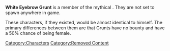 **White Eyebrow Grunt** is a member of the mythical [](White_Eyebrow_Clan.md). They are not set to spawn anywhere
in game.

These characters, if they existed, would be almost identical to [](White_Eyebrow.md) himself. The primary differences
between them are that Grunts have no bounty and have a 50% chance of
being female.

[Category:Characters](Category:Characters "wikilink") [Category:Removed
Content](Category:Removed_Content "wikilink")
